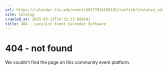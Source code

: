```yaml
---
url: https://calendar.fiu.edu/event/49277024550182/confirm?instance_id=49277024550183&return=https%3A%2F%2Fcalendar.fiu.edu%2F
site: Catalog
crawled_at: 2025-05-13T14:32:13.860241
title: 404 - Localist Event Calendar Software
---
```


# 404 - not found
We couldn't find the page on this community event platform.
